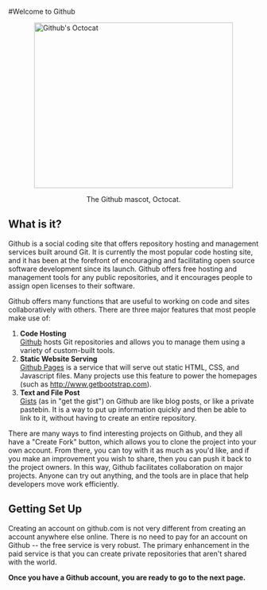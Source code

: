 #Welcome to Github

<p><img style="display: block; margin-left: auto; margin-right: auto;" src="https://assets-cdn.github.com/images/modules/logos_page/Octocat.png" alt="Github's Octocat" width="400" height="333" /></p>
<p style="text-align: center;">The Github mascot, Octocat.</p>
<h2 style="text-align: left;">What is it?</h2>
<p style="text-align: left;">Github is a social coding site that offers repository hosting and management services built around Git. It is currently the most popular code hosting site, and it has been at the forefront of encouraging and facilitating open source software development since its launch. Github offers free hosting and management tools for any public repositories, and it encourages people to assign open licenses to their software.&nbsp;</p>
<p style="text-align: left;">Github offers many functions that are useful to working on code and sites collaboratively with others. There are three major features that most people make use of:&nbsp;</p>
<ol>
<li><strong>Code Hosting</strong><br /><a href="http://github.com">Github</a> hosts Git repositories and allows you to manage them using a variety of custom-built tools.</li>
<li><strong>Static Website Serving</strong><br /><a href="https://pages.github.com/">Github Pages</a> is a service that will serve out static HTML, CSS, and Javascript files. Many projects use this feature to power the homepages (such as <a href="http://www.getbootstrap.com">http://www.getbootstrap.com</a>).</li>
<li><strong>Text and File Post</strong><br /><a href="https://gist.github.com/">Gists</a>&nbsp;(as in "get the gist") on Github are like blog posts, or like a private pastebin. It is a way to put up information quickly and then be able to link to it, without having to create an entire repository.</li>
</ol>
<p>There are many ways to find interesting projects on Github, and they all have a "Create Fork" button, which allows you to clone the project into your own account. From there, you can toy with it as much as you'd like, and if you make an improvement you wish to share, then you can push it back to the project owners. In this way, Github facilitates collaboration on major projects. Anyone can try out anything, and the tools are in place that help developers move work efficiently.</p>
<h2>Getting Set Up</h2>
<p>Creating an account on github.com is not very different from creating an account anywhere else online. There is no need to pay for an account on Github -- the free service is very robust. The primary enhancement in the paid service is that you can create private repositories that aren't shared with the world.</p>
<p><strong>Once you have a Github account, you are ready to go to the next page.</strong></p>